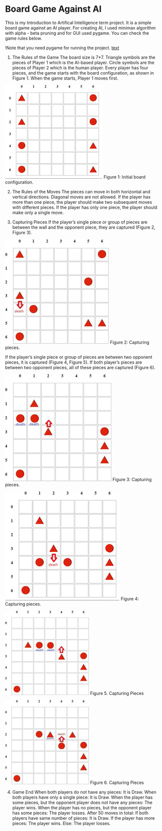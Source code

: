 # Board Game Against AI

This is my Introduction to Artifical Intelligence term project. It is a simple board game against an AI player.
For creating AI, I used minimax algorithm with alpha - beta pruning and for GUI used pygame.
You can check the game rules below.

!Note that you need pygame for running the project. [text](https://www.pygame.org/wiki/GettingStarted)

1.	The Rules of the Game
The board size is 7*7.
Triangle symbols are the pieces of Player 1 which is the AI-based player. Circle symbols are the pieces of Player 2 which is the human player.
Every player has four pieces, and the game starts with the board configuration, as shown in Figure 1.
When the game starts, Player 1 moves first.

![image1](images/1.jpg)
Figure 1: Initial board configuration. 

2.	The Rules of the Moves
The pieces can move in both horizontal and vertical directions. Diagonal moves are not allowed.
If the player has more than one piece, the player should make two subsequent moves with different pieces.
If the player has only one piece, the player should make only a single move.

3.	Capturing Pieces
If the player’s single piece or group of pieces are between the wall and the opponent piece, they are captured (Figure 2, Figure 3).

![image2](images/2.jpg)
Figure 2: Capturing pieces.

If the player’s single piece or group of pieces are between two opponent pieces, it is captured (Figure 4, Figure 5).
If both player’s pieces are between two opponent pieces, all of these pieces are captured (Figure 6).
 
![image3](images/3.jpg)
Figure 3: Capturing pieces.

![image4](images/4.jpg)
Figure 4: Capturing pieces.
 
![image5](images/5.jpg)
Figure 5. Capturing Pieces

![image6](images/6.jpg)
Figure 6. Capturing Pieces

4.	Game End
When both players do not have any pieces: It is Draw. When both players have only a single piece: It is Draw.
When the player has some pieces, but the opponent player does not have any pieces: The player wins.
When the player has no pieces, but the opponent player has some pieces: The player losses.
After 50 moves in total:
If both players have same number of pieces: It is Draw. If the player has more pieces: The player wins.
Else: The player losses.
